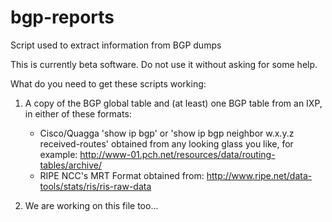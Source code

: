 bgp-reports
===========

Script used to extract information from BGP dumps

This is currently beta software. Do not use it without asking for some help.

What do you need to get these scripts working:

1) A copy of the BGP global table and (at least) one BGP table from an IXP, 
   in either of these formats:
    * Cisco/Quagga 'show ip bgp' or 'show ip bgp neighbor w.x.y.z received-routes' 
        obtained from any looking glass you like, for example:
        http://www-01.pch.net/resources/data/routing-tables/archive/
    * RIPE NCC's MRT Format obtained from: 
        http://www.ripe.net/data-tools/stats/ris/ris-raw-data

2) We are working on this file too...
